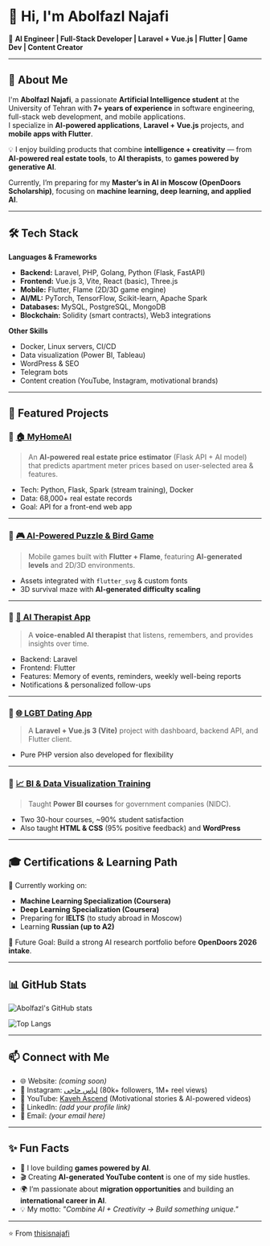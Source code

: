 # 👋 Hi, I'm Abolfazl Najafi  

🚀 **AI Engineer | Full-Stack Developer | Laravel + Vue.js | Flutter | Game Dev | Content Creator**

---

## 🌟 About Me  

I'm **Abolfazl Najafi**, a passionate **Artificial Intelligence student** at the University of Tehran with **7+ years of experience** in software engineering, full-stack web development, and mobile applications.  
I specialize in **AI-powered applications**, **Laravel + Vue.js** projects, and **mobile apps with Flutter**.  

💡 I enjoy building products that combine **intelligence + creativity** — from **AI-powered real estate tools**, to **AI therapists**, to **games powered by generative AI**.  

Currently, I’m preparing for my **Master’s in AI in Moscow (OpenDoors Scholarship)**, focusing on **machine learning, deep learning, and applied AI**.

---

## 🛠️ Tech Stack  

**Languages & Frameworks**  
- **Backend:** Laravel, PHP, Golang, Python (Flask, FastAPI)  
- **Frontend:** Vue.js 3, Vite, React (basic), Three.js  
- **Mobile:** Flutter, Flame (2D/3D game engine)  
- **AI/ML:** PyTorch, TensorFlow, Scikit-learn, Apache Spark  
- **Databases:** MySQL, PostgreSQL, MongoDB  
- **Blockchain:** Solidity (smart contracts), Web3 integrations  

**Other Skills**  
- Docker, Linux servers, CI/CD  
- Data visualization (Power BI, Tableau)  
- WordPress & SEO  
- Telegram bots  
- Content creation (YouTube, Instagram, motivational brands)  

---

## 📂 Featured Projects  

### 🔹 [🏠 MyHomeAI](#)  
> An **AI-powered real estate price estimator** (Flask API + AI model) that predicts apartment meter prices based on user-selected area & features.  
- Tech: Python, Flask, Spark (stream training), Docker  
- Data: 68,000+ real estate records  
- Goal: API for a front-end web app  

---

### 🔹 [🎮 AI-Powered Puzzle & Bird Game](#)  
> Mobile games built with **Flutter + Flame**, featuring **AI-generated levels** and 2D/3D environments.  
- Assets integrated with `flutter_svg` & custom fonts  
- 3D survival maze with **AI-generated difficulty scaling**  

---

### 🔹 [🤖 AI Therapist App](#)  
> A **voice-enabled AI therapist** that listens, remembers, and provides insights over time.  
- Backend: Laravel  
- Frontend: Flutter  
- Features: Memory of events, reminders, weekly well-being reports  
- Notifications & personalized follow-ups  

---

### 🔹 [🌐 LGBT Dating App](#)  
> A **Laravel + Vue.js 3 (Vite)** project with dashboard, backend API, and Flutter client.  
- Pure PHP version also developed for flexibility  

---

### 🔹 [📈 BI & Data Visualization Training](#)  
> Taught **Power BI courses** for government companies (NIDC).  
- Two 30-hour courses, ~90% student satisfaction  
- Also taught **HTML & CSS** (95% positive feedback) and **WordPress**  

---

## 🎓 Certifications & Learning Path  

📌 Currently working on:  
- **Machine Learning Specialization (Coursera)**  
- **Deep Learning Specialization (Coursera)**  
- Preparing for **IELTS** (to study abroad in Moscow)  
- Learning **Russian (up to A2)**  

🎯 Future Goal: Build a strong AI research portfolio before **OpenDoors 2026 intake**.  

---

## 📊 GitHub Stats  

![Abolfazl's GitHub stats](https://github-readme-stats.vercel.app/api?username=thisisnajafi&show_icons=true&theme=radical)  

![Top Langs](https://github-readme-stats.vercel.app/api/top-langs/?username=thisisnajafi&layout=compact&theme=radical)  

---

## 📫 Connect with Me  

- 🌐 Website: *(coming soon)*  
- 📸 Instagram: [لباس حاجی](https://www.instagram.com) (80k+ followers, 1M+ reel views)  
- 🎥 YouTube: [Kaveh Ascend](#) (Motivational stories & AI-powered videos)  
- 💼 LinkedIn: *(add your profile link)*  
- 📧 Email: *(your email here)*  

---

## ✨ Fun Facts  

- 🧩 I love building **games powered by AI**.  
- 🎬 Creating **AI-generated YouTube content** is one of my side hustles.  
- 🌍 I’m passionate about **migration opportunities** and building an **international career in AI**.  
- 💡 My motto: *"Combine AI + Creativity → Build something unique."*  

---

⭐️ From [thisisnajafi](https://github.com/thisisnajafi)
